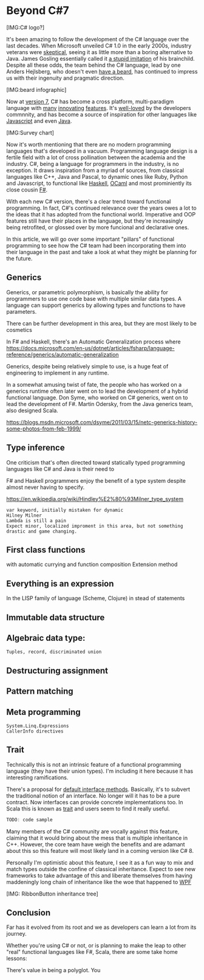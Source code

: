 # Beyond C#7

[IMG:C# logo?]

It's been amazing to follow the development of the C# language over the last decades. When Microsoft unveiled C# 1.0 in the early 2000s, industry veterans were [skeptical](http://www.artima.com/weblogs/viewpost.jsp?thread=6543), seeing it as little more than a boring alternative to Java. James Gosling essentially called it [a stupid imitation](https://www.cnet.com/news/why-microsofts-c-isnt/) of his brainchild. Despite all these odds, the team behind the C# language, lead by one Anders Hejlsberg, who doesn't even [have a beard](https://www.wired.com/2012/06/beard-gallery/), has continued to impress us with their ingenuity and pragmatic direction.

[IMG:beard infographic]

Now at [version 7](https://blogs.msdn.microsoft.com/dotnet/2017/03/09/new-features-in-c-7-0/), C# has become a cross platform, multi-paradigm language with [many](https://msdn.microsoft.com/en-us/library/bb308959.aspx) [innovating](https://msdn.microsoft.com/en-us/library/bb397951(v=vs.110).aspx) [features](https://msdn.microsoft.com/en-us/library/mt674882.aspx). It's [well-loved](https://stackoverflow.com/insights/survey/2017#most-loved-dreaded-and-wanted) by the developers commnnity, and has become a source of inspiration for other languages like [Javascript](https://tc39.github.io/ecmascript-asyncawait/) and even [Java](https://jcp.org/en/jsr/detail?id=335).

[IMG:Survey chart]

Now it's worth mentioning that there are no modern programming languages that's developed in a vacuum. Programming language design is a fertile field with a lot of cross pollination between the academia and the industry. C#, being a language for programmers in the industry, is no exception. It draws inspiration from a myriad of sources, from classical languages like C++, Java and Pascal, to dynamic ones like Ruby, Python and Javascript, to functional like [Haskell](https://www.haskell.org/), [OCaml](https://ocaml.org/) and most prominiently its close cousin [F#](http://fsharp.org/).

With each new C# version, there's a clear trend toward functional programming. In fact, C#'s continued relevance over the years owes a lot to the ideas that it has adopted from the functional world. Imperative and OOP features still have their places in the language, but they're increasingly being retrofited, or glossed over by more funcional and declarative ones.

In this article, we will go over some important "pillars" of functional programming to see how the C# team had been incorporating them into their language in the past and take a look at what they might be planning for the future.

## Generics

Generics, or parametric polymorphism, is basically the ability for programmers to use one code base with multiple similar data types. A language can support generics by allowing types and functions to have parameters. 

There can be further development in this area, but they are most likely to be cosmetics

In F# and Haskell, there's an Automatic Generalization process where  https://docs.microsoft.com/en-us/dotnet/articles/fsharp/language-reference/generics/automatic-generalization

Generics, despite being relatively simple to use, is a huge feat of engineering to implement in any runtime.

In a somewhat amusing twist of fate, the people who has worked on a generics runtime often later went on to lead the development of a hybrid functional language. Don Syme, who worked on C# generics, went on to lead the development of F#. Martin Odersky, from the Java generics team, also designed Scala.

https://blogs.msdn.microsoft.com/dsyme/2011/03/15/netc-generics-history-some-photos-from-feb-1999/
## Type inference

One criticism that's often directed toward statically typed programming languages like C# and Java is their need to 

F# and Haskell programmers enjoy the benefit of a type system despite almost never having to specify.

https://en.wikipedia.org/wiki/Hindley%E2%80%93Milner_type_system

    var keyword, initially mistaken for dynamic
    Hilney Milner 
    Lambda is still a pain
    Expect minor, localized improment in this area, but not something drastic and game changing.

## First class functions

with automatic currying and function composition
    Extension method

## Everything is an expression 
In the LISP family of language (Scheme, Clojure)
    in stead of statements

## Immutable data structure

## Algebraic data type:
    Tuples, record, discriminated union

## Destructuring assignment

## Pattern matching

## Meta programming
    System.Linq.Expressions
    CallerInfo directives

## Trait

Technically this is not an intrinsic feature of a functional programming language (they have their union types). I'm including it here because it has interesting ramifications.

There's a proposal for [default interface methods](https://github.com/dotnet/csharplang/issues/52). Basically, it's to subvert the traditional notion of an interface. No longer will it has to be a pure contract. Now interfaces can provide concrete implementations too. In Scala this is known as [trait](http://docs.scala-lang.org/tutorials/tour/traits.html) and users seem to find it really useful.

```csharp
TODO: code sample
```

Many members of the C# community are vocally against this feature, claiming that it would bring about the mess that is multiple inheritance in C++. However, the core team have weigh the benefits and are adamant about this so this feature will most likely land in a coming version like C# 8.

Personally I'm optimistic about this feature, I see it as a fun way to mix and match types outside the confine of classical inheritance. Expect to see new frameworks to take advantage of this and liberate themselves from having maddeningly long chain of inheritance like the woe that happened to [WPF](https://msdn.microsoft.com/en-us/library/system.windows.controls.ribbon.ribbonbutton(v=vs.110).aspx)

[IMG: RibbonButton inheritance tree]

## Conclusion

Far has it evolved from its root and we as developers can learn a lot from its journey. 

Whether you're using C# or not, or is planning to make the leap to other "real" functional languages like F#, Scala, there are some take home lessons:

There's value in being a polyglot. You 